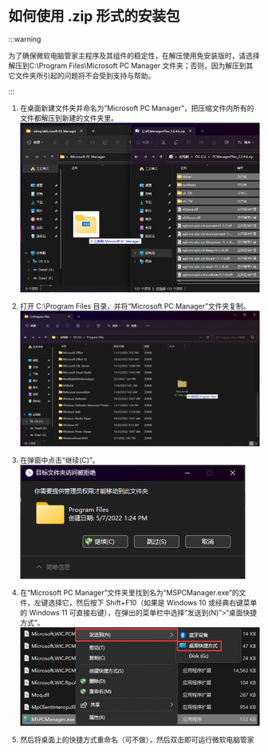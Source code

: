 # 如何使用 .zip 形式的安装包
:::warning

为了确保微软电脑管家主程序及其组件的稳定性，在解压使用免安装版时，请选择解压到C:\Program Files\Microsoft PC Manager 文件夹；否则，因为解压到其它文件夹所引起的问题将不会受到支持与帮助。

:::
1. 在桌面新建文件夹并命名为“Microsoft PC Manager”，把压缩文件内所有的文件都解压到新建的文件夹里。
![图例](assets/version-zip/step1.png)

2. 打开 C:\Program Files 目录，并将“Microsoft PC Manager”文件夹复制。
![图例](assets/version-zip/step2.png)

3. 在弹窗中点击“继续(C)”。
![图例](assets/version-zip/step3.png)

4. 在“Microsoft PC Manager”文件夹里找到名为“MSPCManager.exe”的文件，左键选择它，然后按下 Shift+F10（如果是 Windows 10 或经典右键菜单的 Windows 11 可直接右键），在弹出的菜单栏中选择“发送到(N)”>“桌面快捷方式”。
![图例](assets/version-zip/step4.png)

5. 然后将桌面上的快捷方式重命名（可不做），然后双击即可运行微软电脑管家

